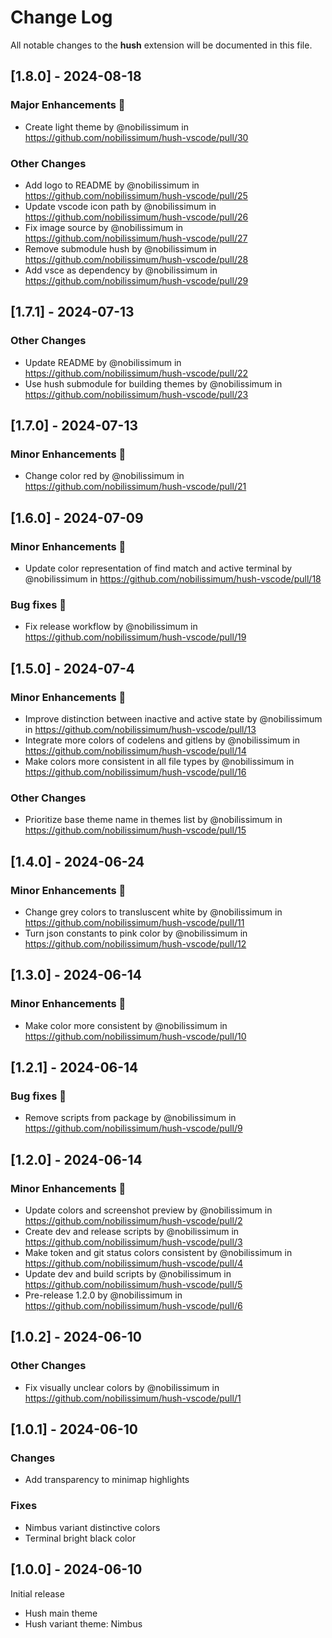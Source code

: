 # Change Log

All notable changes to the **hush** extension will be documented in this file.

## [1.8.0] - 2024-08-18

### Major Enhancements 🎉

- Create light theme by @nobilissimum in https://github.com/nobilissimum/hush-vscode/pull/30

### Other Changes

- Add logo to README by @nobilissimum in https://github.com/nobilissimum/hush-vscode/pull/25
- Update vscode icon path by @nobilissimum in https://github.com/nobilissimum/hush-vscode/pull/26
- Fix image source by @nobilissimum in https://github.com/nobilissimum/hush-vscode/pull/27
- Remove submodule hush by @nobilissimum in https://github.com/nobilissimum/hush-vscode/pull/28
- Add vsce as dependency by @nobilissimum in https://github.com/nobilissimum/hush-vscode/pull/29

## [1.7.1] - 2024-07-13

### Other Changes

- Update README by @nobilissimum in https://github.com/nobilissimum/hush-vscode/pull/22
- Use hush submodule for building themes by @nobilissimum in https://github.com/nobilissimum/hush-vscode/pull/23

## [1.7.0] - 2024-07-13

### Minor Enhancements 💄

- Change color red by @nobilissimum in https://github.com/nobilissimum/hush-vscode/pull/21

## [1.6.0] - 2024-07-09

### Minor Enhancements 💄

- Update color representation of find match and active terminal by @nobilissimum in https://github.com/nobilissimum/hush-vscode/pull/18

### Bug fixes 🔨

- Fix release workflow by @nobilissimum in https://github.com/nobilissimum/hush-vscode/pull/19

## [1.5.0] - 2024-07-4

### Minor Enhancements 💄

- Improve distinction between inactive and active state by @nobilissimum in https://github.com/nobilissimum/hush-vscode/pull/13
- Integrate more colors of codelens and gitlens by @nobilissimum in https://github.com/nobilissimum/hush-vscode/pull/14
- Make colors more consistent in all file types by @nobilissimum in https://github.com/nobilissimum/hush-vscode/pull/16

### Other Changes

- Prioritize base theme name in themes list by @nobilissimum in https://github.com/nobilissimum/hush-vscode/pull/15

## [1.4.0] - 2024-06-24

### Minor Enhancements 💄

- Change grey colors to transluscent white by @nobilissimum in https://github.com/nobilissimum/hush-vscode/pull/11
- Turn json constants to pink color by @nobilissimum in https://github.com/nobilissimum/hush-vscode/pull/12

## [1.3.0] - 2024-06-14

### Minor Enhancements 💄

- Make color more consistent by @nobilissimum in https://github.com/nobilissimum/hush-vscode/pull/10

## [1.2.1] - 2024-06-14

### Bug fixes 🔨

- Remove scripts from package by @nobilissimum in https://github.com/nobilissimum/hush-vscode/pull/9

## [1.2.0] - 2024-06-14

### Minor Enhancements 💄

- Update colors and screenshot preview by @nobilissimum in https://github.com/nobilissimum/hush-vscode/pull/2
- Create dev and release scripts by @nobilissimum in https://github.com/nobilissimum/hush-vscode/pull/3
- Make token and git status colors consistent by @nobilissimum in https://github.com/nobilissimum/hush-vscode/pull/4
- Update dev and build scripts by @nobilissimum in https://github.com/nobilissimum/hush-vscode/pull/5
- Pre-release 1.2.0 by @nobilissimum in https://github.com/nobilissimum/hush-vscode/pull/6

## [1.0.2] - 2024-06-10

### Other Changes

- Fix visually unclear colors by @nobilissimum in https://github.com/nobilissimum/hush-vscode/pull/1

## [1.0.1] - 2024-06-10

### Changes

- Add transparency to minimap highlights

### Fixes

- Nimbus variant distinctive colors
- Terminal bright black color

## [1.0.0] - 2024-06-10

Initial release

- Hush main theme
- Hush variant theme: Nimbus
